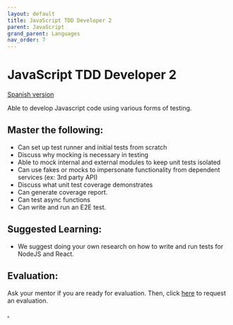 ```yaml
---
layout: default
title: JavaScript TDD Developer 2
parent: JavaScript
grand_parent: Languages
nav_order: 7
---
```

# JavaScript TDD Developer 2

[Spanish version](javascript-testing2-es.md)

Able to develop Javascript code using various forms of testing.

## Master the following:

- Can set up test runner and initial tests from scratch
- Discuss why mocking is necessary in testing
- Able to mock internal and external modules to keep unit tests isolated
- Can use fakes or mocks to impersonate functionality from dependent services (ex: 3rd party API)
- Discuss what unit test coverage demonstrates
- Can generate coverage report.
- Can test async functions
- Can write and run an E2E test.

## Suggested Learning:

- We suggest doing your own research on how to write and run tests for NodeJS and React.

## Evaluation:

Ask your mentor if you are ready for evaluation. Then, click [here](https://webdev.codex.academy/mastery-eval-4?badge=0jEVfXE4QtyZ7Jk0LgtWtg) to request an evaluation.

[.](level-4)
